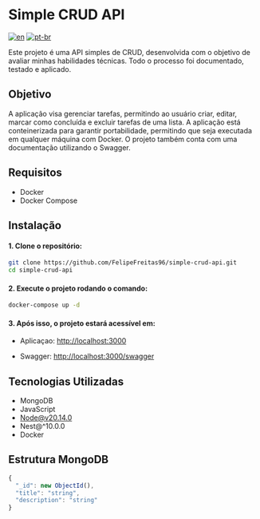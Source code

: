 # Simple CRUD API

[![en](https://img.shields.io/badge/lang-en-red.svg)](https://github.com/felipefreitas96/simple-crud-api/blob/master/README-EN.md)
[![pt-br](https://img.shields.io/badge/lang-pt--br-green.svg)](https://github.com/felipefreitas96/simple-crud-api/blob/master/README.md)

Este projeto é uma API simples de CRUD, desenvolvida com o objetivo de avaliar minhas habilidades técnicas. Todo o processo foi documentado, testado e aplicado.

## Objetivo

A aplicação visa gerenciar tarefas, permitindo ao usuário criar, editar, marcar como concluída e excluir tarefas de uma lista. A aplicação está conteinerizada para garantir portabilidade, permitindo que seja executada em qualquer máquina com Docker. O projeto também conta com uma documentação utilizando o Swagger.

## Requisitos

- Docker
- Docker Compose

## Instalação

#### 1. Clone o repositório:

```sh
git clone https://github.com/FelipeFreitas96/simple-crud-api.git
cd simple-crud-api
```

#### 2. Execute o projeto rodando o comando:
```sh
docker-compose up -d
```

#### 3. Após isso, o projeto estará acessível em:

- Aplicaçao: [http://localhost:3000](http://localhost:3000)

- Swagger: 
[http://localhost:3000/swagger](http://localhost:3000/swagger)

## Tecnologias Utilizadas

- MongoDB
- JavaScript
- Node@v20.14.0
- Nest@^10.0.0
- Docker

## Estrutura MongoDB

```js
{
  "_id": new ObjectId(),
  "title": "string",
  "description": "string"
}
```